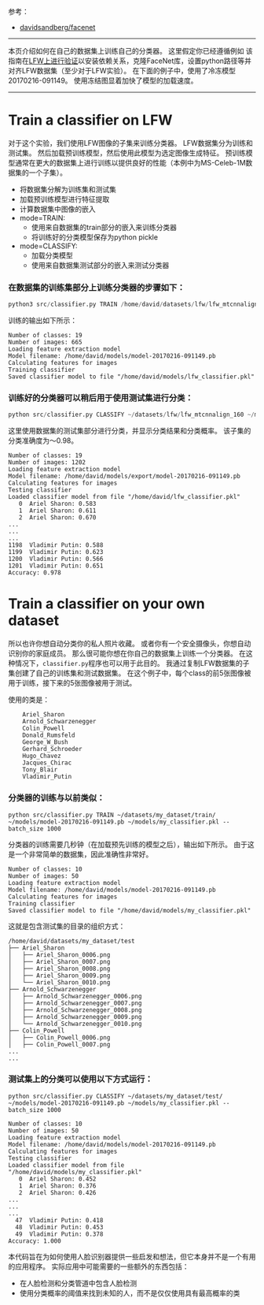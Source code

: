 参考：

- [davidsandberg/facenet](https://github.com/davidsandberg/facenet)


----------

本页介绍如何在自己的数据集上训练自己的分类器。 这里假定你已经遵循例如 该指南在[LFW上进行验证](https://github.com/davidsandberg/facenet/wiki/Validate-on-lfw)以安装依赖关系，克隆FaceNet库，设置python路径等并对齐LFW数据集（至少对于LFW实验）。 在下面的例子中，使用了冷冻模型20170216-091149。 使用冻结图显着加快了模型的加载速度。

---------------------------------------
# Train a classifier on LFW
对于这个实验，我们使用LFW图像的子集来训练分类器。 LFW数据集分为训练和测试集。 然后加载预训练模型，然后使用此模型为选定图像生成特征。 预训练模型通常在更大的数据集上进行训练以提供良好的性能（本例中为MS-Celeb-1M数据集的一个子集）。

- 将数据集分解为训练集和测试集
- 加载预训练模型进行特征提取
- 计算数据集中图像的嵌入
- mode=TRAIN: 
	- 使用来自数据集的train部分的嵌入来训练分类器
	- 将训练好的分类模型保存为python pickle
- mode=CLASSIFY:
	- 加载分类模型
	- 使用来自数据集测试部分的嵌入来测试分类器


### 在数据集的训练集部分上训练分类器的步骤如下：

```python
python3 src/classifier.py TRAIN /home/david/datasets/lfw/lfw_mtcnnalign_160 /home/david/models/model-20170216-091149.pb ~/models/lfw_classifier.pkl --batch_size 1000 --min_nrof_images_per_class 40 --nrof_train_images_per_class 35 --use_split_dataset
```

训练的输出如下所示：

```
Number of classes: 19
Number of images: 665
Loading feature extraction model
Model filename: /home/david/models/model-20170216-091149.pb
Calculating features for images
Training classifier
Saved classifier model to file "/home/david/models/lfw_classifier.pkl"
```



### 训练好的分类器可以稍后用于使用测试集进行分类：

```python
python src/classifier.py CLASSIFY ~/datasets/lfw/lfw_mtcnnalign_160 ~/models/model-20170216-091149.pb ~/models/lfw_classifier.pkl --batch_size 1000 --min_nrof_images_per_class 40 --nrof_train_images_per_class 35 --use_split_dataset
```
这里使用数据集的测试集部分进行分类，并显示分类结果和分类概率。 该子集的分类准确度为〜0.98。

```
Number of classes: 19
Number of images: 1202
Loading feature extraction model
Model filename: /home/david/models/export/model-20170216-091149.pb
Calculating features for images
Testing classifier
Loaded classifier model from file "/home/david/lfw_classifier.pkl"
   0  Ariel Sharon: 0.583
   1  Ariel Sharon: 0.611
   2  Ariel Sharon: 0.670
...
...
...
1198  Vladimir Putin: 0.588
1199  Vladimir Putin: 0.623
1200  Vladimir Putin: 0.566
1201  Vladimir Putin: 0.651
Accuracy: 0.978
```

# Train a classifier on your own dataset
所以也许你想自动分类你的私人照片收藏。 或者你有一个安全摄像头，你想自动识别你的家庭成员。 那么很可能你想在你自己的数据集上训练一个分类器。 在这种情况下，`classifier.py`程序也可以用于此目的。 我通过复制LFW数据集的子集创建了自己的训练集和测试数据集。 在这个例子中，每个class的前5张图像被用于训练，接下来的5张图像被用于测试。

使用的类是：

```
    Ariel_Sharon
    Arnold_Schwarzenegger
    Colin_Powell
    Donald_Rumsfeld
    George_W_Bush
    Gerhard_Schroeder
    Hugo_Chavez
    Jacques_Chirac
    Tony_Blair
    Vladimir_Putin
```

### 分类器的训练与以前类似：

```
python src/classifier.py TRAIN ~/datasets/my_dataset/train/ ~/models/model-20170216-091149.pb ~/models/my_classifier.pkl --batch_size 1000
```
分类器的训练需要几秒钟（在加载预先训练的模型之后），输出如下所示。 由于这是一个非常简单的数据集，因此准确性非常好。

```
Number of classes: 10
Number of images: 50
Loading feature extraction model
Model filename: /home/david/models/model-20170216-091149.pb
Calculating features for images
Training classifier
Saved classifier model to file "/home/david/models/my_classifier.pkl"
```
这就是包含测试集的目录的组织方式：

```
/home/david/datasets/my_dataset/test
├── Ariel_Sharon
│   ├── Ariel_Sharon_0006.png
│   ├── Ariel_Sharon_0007.png
│   ├── Ariel_Sharon_0008.png
│   ├── Ariel_Sharon_0009.png
│   └── Ariel_Sharon_0010.png
├── Arnold_Schwarzenegger
│   ├── Arnold_Schwarzenegger_0006.png
│   ├── Arnold_Schwarzenegger_0007.png
│   ├── Arnold_Schwarzenegger_0008.png
│   ├── Arnold_Schwarzenegger_0009.png
│   └── Arnold_Schwarzenegger_0010.png
├── Colin_Powell
│   ├── Colin_Powell_0006.png
│   ├── Colin_Powell_0007.png
...
...
```

### 测试集上的分类可以使用以下方式运行：

```
python src/classifier.py CLASSIFY ~/datasets/my_dataset/test/ ~/models/model-20170216-091149.pb ~/models/my_classifier.pkl --batch_size 1000
```

```
Number of classes: 10
Number of images: 50
Loading feature extraction model
Model filename: /home/david/models/model-20170216-091149.pb
Calculating features for images
Testing classifier
Loaded classifier model from file "/home/david/models/my_classifier.pkl"
   0  Ariel Sharon: 0.452
   1  Ariel Sharon: 0.376
   2  Ariel Sharon: 0.426
...
...
...
  47  Vladimir Putin: 0.418
  48  Vladimir Putin: 0.453
  49  Vladimir Putin: 0.378
Accuracy: 1.000
```
本代码旨在为如何使用人脸识别器提供一些启发和想法，但它本身并不是一个有用的应用程序。 实际应用中可能需要的一些额外的东西包括：

- 在人脸检测和分类管道中包含人脸检测
- 使用分类概率的阈值来找到未知的人，而不是仅仅使用具有最高概率的类

